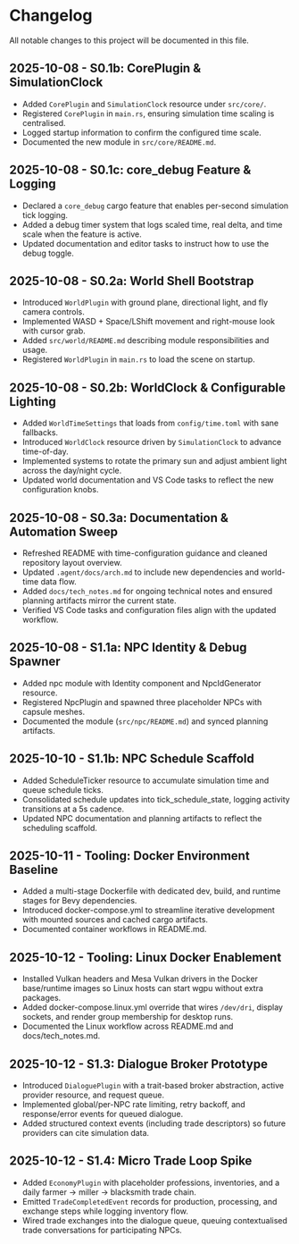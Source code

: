# Changelog

All notable changes to this project will be documented in this file.

## 2025-10-08 - S0.1b: CorePlugin & SimulationClock
- Added `CorePlugin` and `SimulationClock` resource under `src/core/`.
- Registered `CorePlugin` in `main.rs`, ensuring simulation time scaling is centralised.
- Logged startup information to confirm the configured time scale.
- Documented the new module in `src/core/README.md`.

## 2025-10-08 - S0.1c: core_debug Feature & Logging
- Declared a `core_debug` cargo feature that enables per-second simulation tick logging.
- Added a debug timer system that logs scaled time, real delta, and time scale when the feature is active.
- Updated documentation and editor tasks to instruct how to use the debug toggle.

## 2025-10-08 - S0.2a: World Shell Bootstrap
- Introduced `WorldPlugin` with ground plane, directional light, and fly camera controls.
- Implemented WASD + Space/LShift movement and right-mouse look with cursor grab.
- Added `src/world/README.md` describing module responsibilities and usage.
- Registered `WorldPlugin` in `main.rs` to load the scene on startup.
## 2025-10-08 - S0.2b: WorldClock & Configurable Lighting
- Added `WorldTimeSettings` that loads from `config/time.toml` with sane fallbacks.
- Introduced `WorldClock` resource driven by `SimulationClock` to advance time-of-day.
- Implemented systems to rotate the primary sun and adjust ambient light across the day/night cycle.
- Updated world documentation and VS Code tasks to reflect the new configuration knobs.

## 2025-10-08 - S0.3a: Documentation & Automation Sweep
- Refreshed README with time-configuration guidance and cleaned repository layout overview.
- Updated `.agent/docs/arch.md` to include new dependencies and world-time data flow.
- Added `docs/tech_notes.md` for ongoing technical notes and ensured planning artifacts mirror the current state.
- Verified VS Code tasks and configuration files align with the updated workflow.
## 2025-10-08 - S1.1a: NPC Identity & Debug Spawner
- Added npc module with Identity component and NpcIdGenerator resource.
- Registered NpcPlugin and spawned three placeholder NPCs with capsule meshes.
- Documented the module (`src/npc/README.md`) and synced planning artifacts.

## 2025-10-10 - S1.1b: NPC Schedule Scaffold
- Added ScheduleTicker resource to accumulate simulation time and queue schedule ticks.
- Consolidated schedule updates into tick_schedule_state, logging activity transitions at a 5s cadence.
- Updated NPC documentation and planning artifacts to reflect the scheduling scaffold.

## 2025-10-11 - Tooling: Docker Environment Baseline
- Added a multi-stage Dockerfile with dedicated dev, build, and runtime stages for Bevy dependencies.
- Introduced docker-compose.yml to streamline iterative development with mounted sources and cached cargo artifacts.
- Documented container workflows in README.md.

## 2025-10-12 - Tooling: Linux Docker Enablement
- Installed Vulkan headers and Mesa Vulkan drivers in the Docker base/runtime images so Linux hosts can start wgpu without extra packages.
- Added docker-compose.linux.yml override that wires `/dev/dri`, display sockets, and render group membership for desktop runs.
- Documented the Linux workflow across README.md and docs/tech_notes.md.

## 2025-10-12 - S1.3: Dialogue Broker Prototype
- Introduced `DialoguePlugin` with a trait-based broker abstraction, active provider resource, and request queue.
- Implemented global/per-NPC rate limiting, retry backoff, and response/error events for queued dialogue.
- Added structured context events (including trade descriptors) so future providers can cite simulation data.

## 2025-10-12 - S1.4: Micro Trade Loop Spike
- Added `EconomyPlugin` with placeholder professions, inventories, and a daily farmer → miller → blacksmith trade chain.
- Emitted `TradeCompletedEvent` records for production, processing, and exchange steps while logging inventory flow.
- Wired trade exchanges into the dialogue queue, queuing contextualised trade conversations for participating NPCs.

